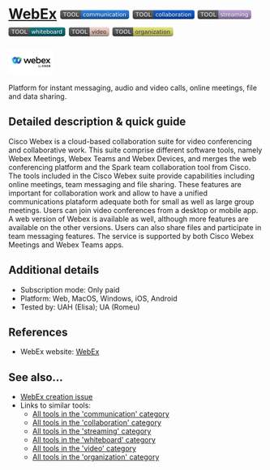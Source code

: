 # [WebEx](https://www.webex.com)  [<img src="images/communication.png" align="bottom">](https://github.com/e-CLOSE/Toolbox/issues?q=label%3A01_TOOL+label%3Acommunication) [<img src="images/collaboration.png" align="bottom">](https://github.com/e-CLOSE/Toolbox/issues?q=label%3A01_TOOL+label%3Acollaboration) [<img src="images/streaming.png" align="bottom">](https://github.com/e-CLOSE/Toolbox/issues?q=label%3A01_TOOL+label%3Astreaming) [<img src="images/whiteboard.png" align="bottom">](https://github.com/e-CLOSE/Toolbox/issues?q=label%3A01_TOOL+label%3Awhiteboard) [<img src="images/video.png" align="bottom">](https://github.com/e-CLOSE/Toolbox/issues?q=label%3A01_TOOL+label%3Avideo) [<img src="images/organization.png" align="bottom">](https://github.com/e-CLOSE/Toolbox/issues?q=label%3A01_TOOL+label%3Aorganization)

[<img src="images/Webex.jpg" align="bottom" height="50" alt="Webex Logo">](https://www.webex.com)

Platform for instant messaging, audio and video calls, online meetings, file and data sharing.


## Detailed description & quick guide
Cisco Webex is a cloud-based collaboration suite for video conferencing and collaborative work. This suite comprise different software tools, namely Webex Meetings, Webex Teams and Webex Devices, and merges the web conferencing platform and the Spark team collaboration tool from Cisco.
The tools included in the Cisco Webex suite provide capabilities including online meetings, team messaging and file sharing. These features are important for collaboration work and allow to have a unified communications plataform adequate both for small as well as large group meetings.
Users can join video conferences from a desktop or mobile app. A web version of Webex is available as well, although more features are available on the other versions. Users can also share files and participate in team messaging features. The service is supported by both Cisco Webex Meetings and Webex Teams apps.


## Additional details

- Subscription mode: Only paid
- Platform: Web, MacOS, Windows, iOS, Android
- Tested by: UAH (Elisa); UA (Romeu)


## References

- WebEx website: [WebEx](https://www.webex.com)


## See also...

- [WebEx creation issue](https://github.com/e-CLOSE/Toolbox/issues/167)
- Links to similar tools:
  - [All tools in the 'communication' category](https://github.com/e-CLOSE/Toolbox/issues?q=label%3A01_TOOL+label%3Acommunication)
  - [All tools in the 'collaboration' category](https://github.com/e-CLOSE/Toolbox/issues?q=label%3A01_TOOL+label%3Acollaboration)
  - [All tools in the 'streaming' category](https://github.com/e-CLOSE/Toolbox/issues?q=label%3A01_TOOL+label%3Astreaming)
  - [All tools in the 'whiteboard' category](https://github.com/e-CLOSE/Toolbox/issues?q=label%3A01_TOOL+label%3Awhiteboard)
  - [All tools in the 'video' category](https://github.com/e-CLOSE/Toolbox/issues?q=label%3A01_TOOL+label%3Avideo)
  - [All tools in the 'organization' category](https://github.com/e-CLOSE/Toolbox/issues?q=label%3A01_TOOL+label%3Aorganization)
